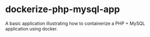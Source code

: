 # dockerize-php-mysql-app
A basic application illustrating how to containerize a PHP + MySQL application using docker.
